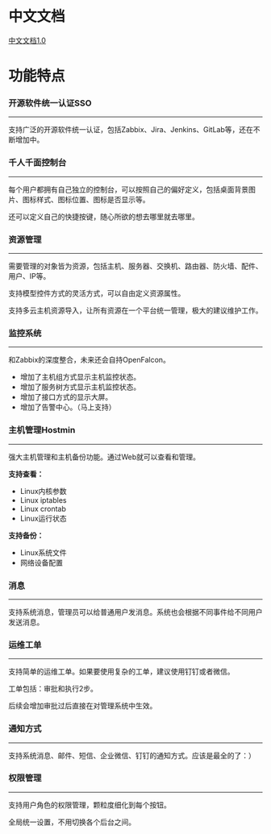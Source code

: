 # 中文文档

[中文文档1.0](https://ywb.gitbook.io/bigops-book/ "中文文档1.0")

# 功能特点

### 开源软件统一认证SSO

---

支持广泛的开源软件统一认证，包括Zabbix、Jira、Jenkins、GitLab等，还在不断增加中。

### 千人千面控制台

---

每个用户都拥有自己独立的控制台，可以按照自己的偏好定义，包括桌面背景图片、图标样式、图标位置、图标是否显示等。

还可以定义自己的快捷按键，随心所欲的想去哪里就去哪里。

### 资源管理

---

需要管理的对象皆为资源，包括主机、服务器、交换机、路由器、防火墙、配件、用户、IP等。

支持模型控件方式的灵活方式，可以自由定义资源属性。

支持多云主机资源导入，让所有资源在一个平台统一管理，极大的建议维护工作。

### 监控系统

---

和Zabbix的深度整合，未来还会自持OpenFalcon。

* 增加了主机组方式显示主机监控状态。
* 增加了服务树方式显示主机监控状态。
* 增加了接口方式的显示大屏。
* 增加了告警中心。（马上支持）

### 主机管理Hostmin

---

强大主机管理和主机备份功能。通过Web就可以查看和管理。

**支持查看：**

* Linux内核参数
* Linux iptables
* Linux crontab
* Linux运行状态

**支持备份：**

* Linux系统文件
* 网络设备配置

### 消息

---

支持系统消息，管理员可以给普通用户发消息。系统也会根据不同事件给不同用户发送消息。

### 运维工单

---

支持简单的运维工单。如果要使用复杂的工单，建议使用钉钉或者微信。

工单包括：审批和执行2步。

后续会增加审批过后直接在对管理系统中生效。

### 通知方式

---

支持系统消息、邮件、短信、企业微信、钉钉的通知方式。应该是最全的了：）

### 权限管理

---

支持用户角色的权限管理，颗粒度细化到每个按钮。

全局统一设置，不用切换各个后台之间。

